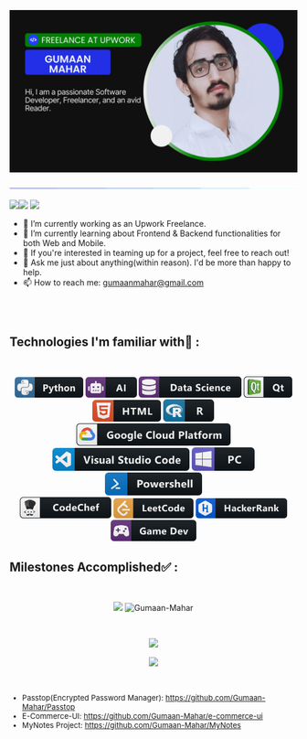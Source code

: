 ![Header](./main-display-image.png)

<img  src="/divider.gif">

[<img src="https://img.shields.io/badge/linkedin-%230077B5.svg?&style=for-the-badge&logo=linkedin&logoColor=white" />](https://www.linkedin.com/in/gumaan-mahar/)[<img src="https://img.shields.io/badge/gmail-%23EE0000.svg?&style=for-the-badge&logo=gmail&logoColor=white">](mailto:gumaanmahar@gmail.com) 
![](https://komarev.com/ghpvc/?username=Gumaan-Mahar&color=blue&style=for-the-badge)

<p>

- 🔭 I’m currently working as an Upwork Freelance.
- 🌱 I’m currently learning about Frontend & Backend functionalities for both Web and Mobile.
- 🤝 If you're interested in teaming up for a project, feel free to reach out!
- 💬 Ask me just about anything(within reason). I'd be more than happy to help.
- 📫 How to reach me: gumaanmahar@gmail.com

<br/>
<br/>
</p>
  
 ## Technologies I'm familiar with🚀 :
</br>
<p align="center">

<img src="https://raw.githubusercontent.com/MikeCodesDotNET/ColoredBadges/master/svg/dev/languages/python.svg" alt="python" width="120" hight="50">
<img src="https://github.com/MikeCodesDotNET/ColoredBadges/raw/master/svg/dev/misc/ai.svg" alt="AI" width="90" hight="50">
<img src="https://github.com/MikeCodesDotNET/ColoredBadges/raw/master/svg/dev/misc/datascience.svg" alt="datascience" width="180" hight="50">
<img src="https://raw.githubusercontent.com/MikeCodesDotNET/ColoredBadges/master/svg/dev/frameworks/qt.svg" alt="qt" width="85" hight="50">
<img src="https://raw.githubusercontent.com/MikeCodesDotNET/ColoredBadges/master/svg/dev/languages/html.svg" alt="html5"  width="120" hight="50">
<img src="https://github.com/MikeCodesDotNET/ColoredBadges/raw/master/svg/dev/languages/r.svg" alt="r" width="90" hight="50">

</br>
<img src="https://github.com/MikeCodesDotNET/ColoredBadges/raw/master/svg/dev/services/google_cloud_platform.svg" alt="google_cloud_platform" width="270" hight="50">
<img src="https://github.com/MikeCodesDotNET/ColoredBadges/raw/master/svg/dev/tools/visualstudio_code.svg" alt="visualstudio_code" width="240" hight="50">
<img src="https://github.com/MikeCodesDotNET/ColoredBadges/raw/master/svg/devices/pc.svg" alt="pc" width="110" hight="50">
<img src="https://github.com/MikeCodesDotNET/ColoredBadges/raw/master/svg/dev/tools/powershell.svg" alt="powershell" width="170" hight="50">
</br>

<img src="https://raw.githubusercontent.com/MikeCodesDotNET/ColoredBadges/master/svg/dev/services/codechef.svg" alt="codechef" width="160" hight="50">
<img src="https://github.com/MikeCodesDotNET/ColoredBadges/raw/master/svg/dev/services/leetcode.svg" alt="edge" width="140" hight="50">
<img src="https://github.com/MikeCodesDotNET/ColoredBadges/raw/master/svg/dev/services/hackerrank.svg" alt="playstation" width="160" hight="50">
<img src="https://github.com/MikeCodesDotNET/ColoredBadges/raw/master/svg/dev/misc/gamedev.svg" alt="gamedev" width="150" hight="50">
</br>
</p>

## Milestones Accomplished✅ :
</br>
<p align="center"> 
  <img src="https://github-readme-stats-sigma-five.vercel.app/api?username=Gumaan-Mahar&show_icons=true&theme=tokyonight&count_private=true" width="445" />
  <img src="https://github-readme-stats-sigma-five.vercel.app/api/top-langs/?username=Gumaan-Mahar&hide=TeX,OpenEdge%20ABL&layout=compact&show_icons=true&theme=tokyonight&count_private=true" alt="Gumaan-Mahar" width="390"/>
  

</p>
<br/>

<p align="center"> 
  <img src="https://github-readme-streak-stats.herokuapp.com/?user=Gumaan-Mahar&theme=blue-green" />

</p>

<p align="center"> 
   <img src= "https://github-profile-trophy.vercel.app/?username=Gumaan-Mahar&theme=onedark" />
</p>

<br/>

<font size = "2">

- Passtop(Encrypted Password Manager): https://github.com/Gumaan-Mahar/Passtop
- E-Commerce-UI: https://github.com/Gumaan-Mahar/e-commerce-ui
- MyNotes Project: https://github.com/Gumaan-Mahar/MyNotes

</font>

